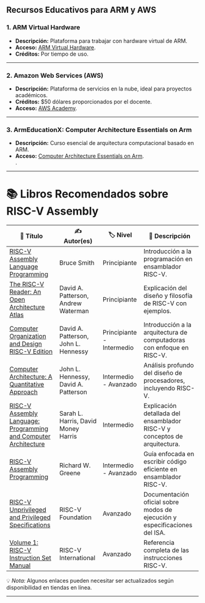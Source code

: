 

## Recursos Educativos para ARM y AWS

### 1. **ARM Virtual Hardware**
- **Descripción:** Plataforma para trabajar con hardware virtual de ARM.  
- **Acceso:** [ARM Virtual Hardware](https://app.avh.corellium.com/login).  
- **Créditos:** Por tiempo de uso.  

---

### 2. **Amazon Web Services (AWS)**
- **Descripción:** Plataforma de servicios en la nube, ideal para proyectos académicos.  
- **Créditos:** $50 dólares proporcionados por el docente.  
- **Acceso:** [AWS Academy](https://awsacademy.instructure.com).  

---

### 3. **ArmEducationX: Computer Architecture Essentials on Arm**
- **Descripción:** Curso esencial de arquitectura computacional basado en ARM.  
- **Acceso:** [Computer Architecture Essentials on Arm](https://www.edx.org/learn/computer-architecture/arm-education-computer-architecture-essentials-on-arm).  
.
---
# 📚 Libros Recomendados sobre RISC-V Assembly

| 📖 Título | ✍️ Autor(es) | 🏷️ Nivel | 📌 Descripción |
|-----------|------------|----------|---------------|
| [RISC-V Assembly Language Programming](https://www.amazon.com/dp/XXXXXX) | Bruce Smith | Principiante | Introducción a la programación en ensamblador RISC-V. |
| [The RISC-V Reader: An Open Architecture Atlas](https://www.amazon.com/dp/XXXXXX) | David A. Patterson, Andrew Waterman | Principiante | Explicación del diseño y filosofía de RISC-V con ejemplos. |
| [Computer Organization and Design RISC-V Edition](https://www.amazon.com/dp/XXXXXX) | David A. Patterson, John L. Hennessy | Principiante - Intermedio | Introducción a la arquitectura de computadoras con enfoque en RISC-V. |
| [Computer Architecture: A Quantitative Approach](https://www.amazon.com/dp/XXXXXX) | John L. Hennessy, David A. Patterson | Intermedio - Avanzado | Análisis profundo del diseño de procesadores, incluyendo RISC-V. |
| [RISC-V Assembly Language: Programming and Computer Architecture](https://www.amazon.com/dp/XXXXXX) | Sarah L. Harris, David Money Harris | Intermedio | Explicación detallada del ensamblador RISC-V y conceptos de arquitectura. |
| [RISC-V Assembly Programming](https://www.amazon.com/dp/XXXXXX) | Richard W. Greene | Intermedio - Avanzado | Guía enfocada en escribir código eficiente en ensamblador RISC-V. |
| [RISC-V Unprivileged and Privileged Specifications](https://riscv.org/technical/specifications/) | RISC-V Foundation | Avanzado | Documentación oficial sobre modos de ejecución y especificaciones del ISA. |
| [Volume 1: RISC-V Instruction Set Manual](https://riscv.org/technical/specifications/) | RISC-V International | Avanzado | Referencia completa de las instrucciones RISC-V. |

💡 *Nota:* Algunos enlaces pueden necesitar ser actualizados según disponibilidad en tiendas en línea.

---
